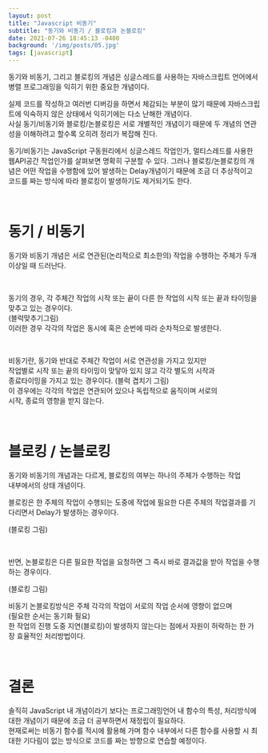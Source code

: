 ```yaml
---
layout: post
title: "Javascript 비동기"
subtitle: "동기와 비동기 / 블로킹과 논블로킹"
date: 2021-07-26 18:45:13 -0400
background: '/img/posts/05.jpg'
tags: [javascript]
---
```

동기와 비동기, 그리고 블로킹의 개념은 싱글스레드를 사용하는 자바스크립트 언어에서 병렬 프로그래밍을 익히기 위한 중요한 개념이다.

실제 코드를 작성하고 여러번 디버깅을 하면서 체감되는 부분이 많기 때문에 자바스크립트에 익숙하지 않은 상태에서 익히기에는 다소 난해한 개념이다.     
사실 동기/비동기와 블로킹/논블로킹은 서로 개별적인 개념이기 때문에 두 개념의 연관성을 이해하려고 할수록 오히려 정리가 복잡해 진다.   

동기/비동기는 JavaScript 구동원리에서 싱글스레드 작업인가, 멀티스레드를 사용한 웹API공간 작업인가를 살펴보면 명확히 구분할 수 있다. 
그러나 블로킹/논블로킹의 개념은 어떤 작업을 수행함에 있어 발생하는 Delay개념이기 때문에 조금 더 추상적이고   
코드를 짜는 방식에 따라 블로킹이 발생하기도 제거되기도 한다.

<br>

# 동기 / 비동기

동기와 비동기 개념은 서로 연관된(논리적으로 최소한의) 작업을 수행하는 주체가 두개 이상일 때 드러난다.   

<br>

동기의 경우, 각 주체간 작업의 시작 또는 끝이 다른 한 작업의 시작 또는 끝과 타이밍을 맞추고 있는 경우이다.    
(블럭맞추기그림)   
이러한 경우 각각의 작업은 동시에 혹은 순번에 따라 순차적으로 발생한다.   

<br>

비동기란, 동기와 반대로 주체간 작업이 서로 연관성을 가지고 있지만   
작업별로 시작 또는 끝의 타이밍이 맞닿아 있지 않고 각각 별도의 시작과    
종료타이밍을 가지고 있는 경우이다.
(블럭 겹치기 그림)   
이 경우에는 각각의 작업은 연관되어 있으나 독립적으로 움직이며 서로의    
시작, 종료의 영향을 받지 않는다.

<br>

# 블로킹 / 논블로킹

동기와 비동기의 개념과는 다르게, 블로킹의 여부는 하나의 주체가 수행하는 작업   
내부에서의 상태 개념이다.

블로킹은 한 주체의 작업이 수행되는 도중에 작업에 필요한 다른 주체의 작업결과를 기다리면서 Delay가 발생하는 경우이다.  

(블로킹 그림)

<br>

반면, 논블로킹은 다른 필요한 작업을 요청하면 그 즉시 바로 결과값을 받아 작업을 수행하는 경우이다.

(블로킹 그림)

비동기 논블로킹방식은 주체 각각의 작업이 서로의 작업 순서에 영향이 없으며   
(필요한 순서는 동기화 필요)   
한 작업의 진행 도중 지연(블로킹)이 발생하지 않는다는 점에서 자원이 허락하는 한 가장 효율적인 처리방법이다.

<br>

# 결론
솔직히 JavaScript 내 개념이라기 보다는 프로그래밍언어 내 함수의 특성, 처리방식에 대한 개념이기 때문에 조금 더 공부하면서 재정립이 필요하다.    
현재로써는 비동기 함수를 적시에 활용해 가며 함수 내부에서 다른 함수를 사용할 시 최대한 기다림이 없는 방식으로 코드를 짜는 방향으로 연습할 예정이다.
